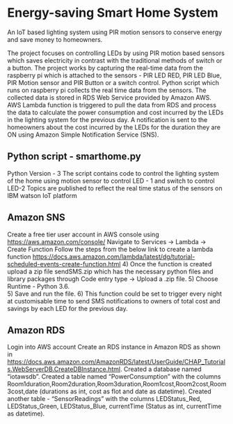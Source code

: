 # Energy-saving Smart Home System
An IoT based lighting system using PIR motion sensors to conserve energy and save money to homeowners.

The project focuses on controlling LEDs by using PIR motion based sensors which saves electricity in contrast with the traditional methods of switch or a button. The project works by capturing the real-time data from the raspberry pi which is attached to the sensors - PIR LED RED, PIR LED Blue, PIR Motion sensor and PIR Button or a switch control.
Python script which runs on raspberry pi collects the real time data from the sensors. The collected data is stored in RDS Web Service provided by Amazon AWS. AWS Lambda function is triggered to pull the data from RDS and process the data to calculate the power consumption and cost incurred by the LEDs in the lighting system for the previous day. A notification is sent to the homeowners about the cost incurred by the LEDs for the duration they are ON using Amazon Simple Notification Service (SNS).

Python script - smarthome.py
----------------------------------------------------------------
Python Version - 3
The script contains code to control the lighting system of the home using motion sensor to control LED - 1 and switch to control LED-2
Topics are published to reflect the real time status of the sensors on IBM watson IoT platform
      
Amazon SNS
---------------------------------------------------------------------
Create a free tier user account in AWS console using https://aws.amazon.com/console/
Navigate to Services -> Lambda -> Create Function
Follow the steps from the below link to create a lambda function
https://docs.aws.amazon.com/lambda/latest/dg/tutorial-scheduled-events-create-function.html
      4) Once the function is created upload a zip file sendSMS.zip which has the necessary python files and library packages through Code entry type -> Upload a .zip file.
      5) Choose Runtime - Python 3.6.   	
      5) Save and run the file.
      6) This function could be set to trigger every night at customisable time to send SMS notifications to owners of total cost and savings by each LED for the previous day.      

Amazon RDS
----------------------------------------------------------------
Login into AWS account
Create an RDS instance in Amazon RDS as shown in https://docs.aws.amazon.com/AmazonRDS/latest/UserGuide/CHAP_Tutorials.WebServerDB.CreateDBInstance.html.
Created a database named “iotawsdb”.
Created a table named “PowerConsumption” with the columns Room1duration,Room2duration,Room3duration,Room1cost,Room2cost,Room3cost,date (durations as int, cost as flot and date as datetime).
Created another table - “SensorReadings” with the columns LEDStatus_Red, LEDStatus_Green, LEDStatus_Blue, currentTime (Status as int, currentTime as datetime).

